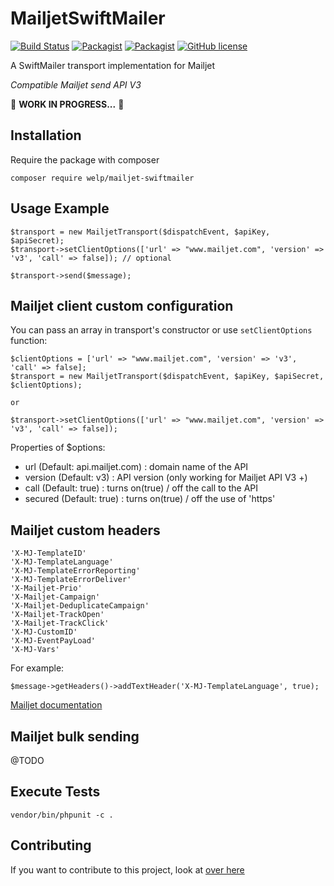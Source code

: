 # MailjetSwiftMailer

[![Build Status](https://travis-ci.org/welpdev/MailjetSwiftMailer.svg?branch=master)](https://travis-ci.org/welpdev/MailjetSwiftMailer)
[![Packagist](https://img.shields.io/packagist/v/welp/mailjet-swiftmailer.svg)](https://packagist.org/packages/welp/mailjet-swiftmailer)
[![Packagist](https://img.shields.io/packagist/dt/welp/mailjet-swiftmailer.svg)](https://packagist.org/packages/welp/mailjet-swiftmailer)
[![GitHub license](https://img.shields.io/badge/license-MIT-blue.svg)](https://github.com/welpdev/MailjetSwiftMailer/blob/master/LICENSE.md)

A SwiftMailer transport implementation for Mailjet

*Compatible Mailjet send API V3*

🚧 **WORK IN PROGRESS...** 🚧

## Installation

Require the package with composer

    composer require welp/mailjet-swiftmailer

## Usage Example

    $transport = new MailjetTransport($dispatchEvent, $apiKey, $apiSecret);
    $transport->setClientOptions(['url' => "www.mailjet.com", 'version' => 'v3', 'call' => false]); // optional

    $transport->send($message);

## Mailjet client custom configuration

You can pass an array in transport's constructor or use `setClientOptions` function:

    $clientOptions = ['url' => "www.mailjet.com", 'version' => 'v3', 'call' => false];
    $transport = new MailjetTransport($dispatchEvent, $apiKey, $apiSecret, $clientOptions);

    or

    $transport->setClientOptions(['url' => "www.mailjet.com", 'version' => 'v3', 'call' => false]);


Properties of $options:

* url (Default: api.mailjet.com) : domain name of the API
* version (Default: v3) : API version (only working for Mailjet API V3 +)
* call (Default: true) : turns on(true) / off the call to the API
* secured (Default: true) : turns on(true) / off the use of 'https'

## Mailjet custom headers

    'X-MJ-TemplateID'
    'X-MJ-TemplateLanguage'
    'X-MJ-TemplateErrorReporting'
    'X-MJ-TemplateErrorDeliver'
    'X-Mailjet-Prio'
    'X-Mailjet-Campaign'
    'X-Mailjet-DeduplicateCampaign'
    'X-Mailjet-TrackOpen'
    'X-Mailjet-TrackClick'
    'X-MJ-CustomID'
    'X-MJ-EventPayLoad'
    'X-MJ-Vars'

For example:

    $message->getHeaders()->addTextHeader('X-MJ-TemplateLanguage', true);

[Mailjet documentation](https://dev.mailjet.com/guides/#send-api-json-properties)

## Mailjet bulk sending

@TODO

## Execute Tests

    vendor/bin/phpunit -c .

## Contributing

If you want to contribute to this project, look at [over here](CONTRIBUTING.md)
